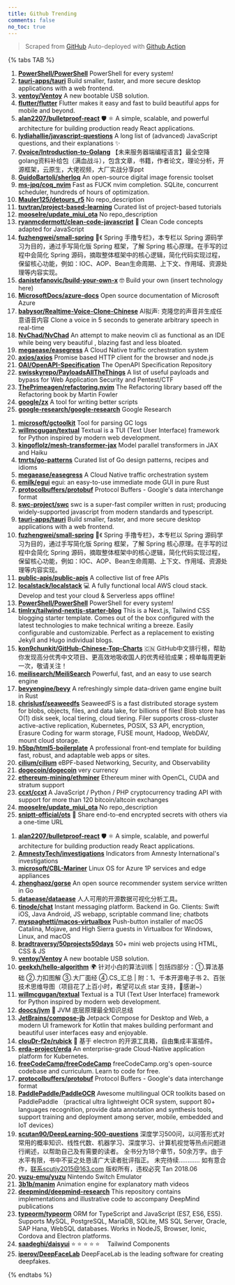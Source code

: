 ```yaml
---
title: Github Trending
comments: false
no_toc: true
---
```


> Scraped from [GitHub](https://github.com/trending)
Auto-deployed with [Github Action](https://docs.github.com/en/actions)

{% tabs TAB %}
<!-- tab Daily -->
1. [**PowerShell/PowerShell**](https://github.com/PowerShell/PowerShell)
PowerShell for every system!
2. [**tauri-apps/tauri**](https://github.com/tauri-apps/tauri)
Build smaller, faster, and more secure desktop applications with a web frontend.
3. [**ventoy/Ventoy**](https://github.com/ventoy/Ventoy)
A new bootable USB solution.
4. [**flutter/flutter**](https://github.com/flutter/flutter)
Flutter makes it easy and fast to build beautiful apps for mobile and beyond.
5. [**alan2207/bulletproof-react**](https://github.com/alan2207/bulletproof-react)
🛡️ ⚛️ A simple, scalable, and powerful architecture for building production ready React applications.
6. [**lydiahallie/javascript-questions**](https://github.com/lydiahallie/javascript-questions)
A long list of (advanced) JavaScript questions, and their explanations ✨
7. [**0voice/Introduction-to-Golang**](https://github.com/0voice/Introduction-to-Golang)
【未来服务器端编程语言】最全空降golang资料补给包（满血战斗），包含文章，书籍，作者论文，理论分析，开源框架，云原生，大佬视频，大厂实战分享ppt
8. [**GuidoBartoli/sherloq**](https://github.com/GuidoBartoli/sherloq)
An open-source digital image forensic toolset
9. [**ms-jpq/coq_nvim**](https://github.com/ms-jpq/coq_nvim)
Fast as FUCK nvim completion. SQLite, concurrent scheduler, hundreds of hours of optimization.
10. [**Mauler125/detours_r5**](https://github.com/Mauler125/detours_r5)
No repo_description
11. [**tuvtran/project-based-learning**](https://github.com/tuvtran/project-based-learning)
Curated list of project-based tutorials
12. [**mooseIre/update_miui_ota**](https://github.com/mooseIre/update_miui_ota)
No repo_description
13. [**ryanmcdermott/clean-code-javascript**](https://github.com/ryanmcdermott/clean-code-javascript)
🛁 Clean Code concepts adapted for JavaScript
14. [**fuzhengwei/small-spring**](https://github.com/fuzhengwei/small-spring)
🌱《 Spring 手撸专栏》，本专栏以 Spring 源码学习为目的，通过手写简化版 Spring 框架，了解 Spring 核心原理。在手写的过程中会简化 Spring 源码，摘取整体框架中的核心逻辑，简化代码实现过程，保留核心功能，例如：IOC、AOP、Bean生命周期、上下文、作用域、资源处理等内容实现。
15. [**danistefanovic/build-your-own-x**](https://github.com/danistefanovic/build-your-own-x)
🤓 Build your own (insert technology here)
16. [**MicrosoftDocs/azure-docs**](https://github.com/MicrosoftDocs/azure-docs)
Open source documentation of Microsoft Azure
17. [**babysor/Realtime-Voice-Clone-Chinese**](https://github.com/babysor/Realtime-Voice-Clone-Chinese)
AI拟声: 克隆您的声音并生成任意语音内容 Clone a voice in 5 seconds to generate arbitrary speech in real-time
18. [**NvChad/NvChad**](https://github.com/NvChad/NvChad)
An attempt to make neovim cli as functional as an IDE while being very beautiful , blazing fast and less bloated.
19. [**megaease/easegress**](https://github.com/megaease/easegress)
A Cloud Native traffic orchestration system
20. [**axios/axios**](https://github.com/axios/axios)
Promise based HTTP client for the browser and node.js
21. [**OAI/OpenAPI-Specification**](https://github.com/OAI/OpenAPI-Specification)
The OpenAPI Specification Repository
22. [**swisskyrepo/PayloadsAllTheThings**](https://github.com/swisskyrepo/PayloadsAllTheThings)
A list of useful payloads and bypass for Web Application Security and Pentest/CTF
23. [**ThePrimeagen/refactoring.nvim**](https://github.com/ThePrimeagen/refactoring.nvim)
The Refactoring library based off the Refactoring book by Martin Fowler
24. [**google/zx**](https://github.com/google/zx)
A tool for writing better scripts
25. [**google-research/google-research**](https://github.com/google-research/google-research)
Google Research
<!-- endtab -->
<!-- tab Weekly -->
1. [**microsoft/gctoolkit**](https://github.com/microsoft/gctoolkit)
Tool for parsing GC logs
2. [**willmcgugan/textual**](https://github.com/willmcgugan/textual)
Textual is a TUI (Text User Interface) framework for Python inspired by modern web development.
3. [**kingoflolz/mesh-transformer-jax**](https://github.com/kingoflolz/mesh-transformer-jax)
Model parallel transformers in JAX and Haiku
4. [**tmrts/go-patterns**](https://github.com/tmrts/go-patterns)
Curated list of Go design patterns, recipes and idioms
5. [**megaease/easegress**](https://github.com/megaease/easegress)
A Cloud Native traffic orchestration system
6. [**emilk/egui**](https://github.com/emilk/egui)
egui: an easy-to-use immediate mode GUI in pure Rust
7. [**protocolbuffers/protobuf**](https://github.com/protocolbuffers/protobuf)
Protocol Buffers - Google's data interchange format
8. [**swc-project/swc**](https://github.com/swc-project/swc)
swc is a super-fast compiler written in rust; producing widely-supported javascript from modern standards and typescript.
9. [**tauri-apps/tauri**](https://github.com/tauri-apps/tauri)
Build smaller, faster, and more secure desktop applications with a web frontend.
10. [**fuzhengwei/small-spring**](https://github.com/fuzhengwei/small-spring)
🌱《 Spring 手撸专栏》，本专栏以 Spring 源码学习为目的，通过手写简化版 Spring 框架，了解 Spring 核心原理。在手写的过程中会简化 Spring 源码，摘取整体框架中的核心逻辑，简化代码实现过程，保留核心功能，例如：IOC、AOP、Bean生命周期、上下文、作用域、资源处理等内容实现。
11. [**public-apis/public-apis**](https://github.com/public-apis/public-apis)
A collective list of free APIs
12. [**localstack/localstack**](https://github.com/localstack/localstack)
💻 A fully functional local AWS cloud stack. Develop and test your cloud & Serverless apps offline!
13. [**PowerShell/PowerShell**](https://github.com/PowerShell/PowerShell)
PowerShell for every system!
14. [**timlrx/tailwind-nextjs-starter-blog**](https://github.com/timlrx/tailwind-nextjs-starter-blog)
This is a Next.js, Tailwind CSS blogging starter template. Comes out of the box configured with the latest technologies to make technical writing a breeze. Easily configurable and customizable. Perfect as a replacement to existing Jekyll and Hugo individual blogs.
15. [**kon9chunkit/GitHub-Chinese-Top-Charts**](https://github.com/kon9chunkit/GitHub-Chinese-Top-Charts)
🇨🇳 GitHub中文排行榜，帮助你发现高分优秀中文项目、更高效地吸收国人的优秀经验成果；榜单每周更新一次，敬请关注！
16. [**meilisearch/MeiliSearch**](https://github.com/meilisearch/MeiliSearch)
Powerful, fast, and an easy to use search engine
17. [**bevyengine/bevy**](https://github.com/bevyengine/bevy)
A refreshingly simple data-driven game engine built in Rust
18. [**chrislusf/seaweedfs**](https://github.com/chrislusf/seaweedfs)
SeaweedFS is a fast distributed storage system for blobs, objects, files, and data lake, for billions of files! Blob store has O(1) disk seek, local tiering, cloud tiering. Filer supports cross-cluster active-active replication, Kubernetes, POSIX, S3 API, encryption, Erasure Coding for warm storage, FUSE mount, Hadoop, WebDAV, mount cloud storage.
19. [**h5bp/html5-boilerplate**](https://github.com/h5bp/html5-boilerplate)
A professional front-end template for building fast, robust, and adaptable web apps or sites.
20. [**cilium/cilium**](https://github.com/cilium/cilium)
eBPF-based Networking, Security, and Observability
21. [**dogecoin/dogecoin**](https://github.com/dogecoin/dogecoin)
very currency
22. [**ethereum-mining/ethminer**](https://github.com/ethereum-mining/ethminer)
Ethereum miner with OpenCL, CUDA and stratum support
23. [**ccxt/ccxt**](https://github.com/ccxt/ccxt)
A JavaScript / Python / PHP cryptocurrency trading API with support for more than 120 bitcoin/altcoin exchanges
24. [**mooseIre/update_miui_ota**](https://github.com/mooseIre/update_miui_ota)
No repo_description
25. [**sniptt-official/ots**](https://github.com/sniptt-official/ots)
🔐 Share end-to-end encrypted secrets with others via a one-time URL
<!-- endtab -->
<!-- tab Monthly -->
1. [**alan2207/bulletproof-react**](https://github.com/alan2207/bulletproof-react)
🛡️ ⚛️ A simple, scalable, and powerful architecture for building production ready React applications.
2. [**AmnestyTech/investigations**](https://github.com/AmnestyTech/investigations)
Indicators from Amnesty International's investigations
3. [**microsoft/CBL-Mariner**](https://github.com/microsoft/CBL-Mariner)
Linux OS for Azure 1P services and edge appliances
4. [**zhenghaoz/gorse**](https://github.com/zhenghaoz/gorse)
An open source recommender system service written in Go
5. [**dataease/dataease**](https://github.com/dataease/dataease)
人人可用的开源数据可视化分析工具。
6. [**tinode/chat**](https://github.com/tinode/chat)
Instant messaging platform. Backend in Go. Clients: Swift iOS, Java Android, JS webapp, scriptable command line; chatbots
7. [**myspaghetti/macos-virtualbox**](https://github.com/myspaghetti/macos-virtualbox)
Push-button installer of macOS Catalina, Mojave, and High Sierra guests in Virtualbox for Windows, Linux, and macOS
8. [**bradtraversy/50projects50days**](https://github.com/bradtraversy/50projects50days)
50+ mini web projects using HTML, CSS & JS
9. [**ventoy/Ventoy**](https://github.com/ventoy/Ventoy)
A new bootable USB solution.
10. [**geekxh/hello-algorithm**](https://github.com/geekxh/hello-algorithm)
🌍 针对小白的算法训练 | 包括四部分：①.算法基础 ②.力扣图解 ③.大厂面经 ④.CS_汇总 | 附：1、千本开源电子书 2、百张技术思维导图（项目花了上百小时，希望可以点 star 支持，🌹感谢~）
11. [**willmcgugan/textual**](https://github.com/willmcgugan/textual)
Textual is a TUI (Text User Interface) framework for Python inspired by modern web development.
12. [**doocs/jvm**](https://github.com/doocs/jvm)
🤗 JVM 底层原理最全知识总结
13. [**JetBrains/compose-jb**](https://github.com/JetBrains/compose-jb)
Jetpack Compose for Desktop and Web, a modern UI framework for Kotlin that makes building performant and beautiful user interfaces easy and enjoyable.
14. [**clouDr-f2e/rubick**](https://github.com/clouDr-f2e/rubick)
🔧 基于 electron 的开源工具箱，自由集成丰富插件。
15. [**erda-project/erda**](https://github.com/erda-project/erda)
An enterprise-grade Cloud-Native application platform for Kubernetes.
16. [**freeCodeCamp/freeCodeCamp**](https://github.com/freeCodeCamp/freeCodeCamp)
freeCodeCamp.org's open-source codebase and curriculum. Learn to code for free.
17. [**protocolbuffers/protobuf**](https://github.com/protocolbuffers/protobuf)
Protocol Buffers - Google's data interchange format
18. [**PaddlePaddle/PaddleOCR**](https://github.com/PaddlePaddle/PaddleOCR)
Awesome multilingual OCR toolkits based on PaddlePaddle （practical ultra lightweight OCR system, support 80+ languages recognition, provide data annotation and synthesis tools, support training and deployment among server, mobile, embedded and IoT devices）
19. [**scutan90/DeepLearning-500-questions**](https://github.com/scutan90/DeepLearning-500-questions)
深度学习500问，以问答形式对常用的概率知识、线性代数、机器学习、深度学习、计算机视觉等热点问题进行阐述，以帮助自己及有需要的读者。 全书分为18个章节，50余万字。由于水平有限，书中不妥之处恳请广大读者批评指正。 未完待续............ 如有意合作，联系scutjy2015@163.com 版权所有，违权必究 Tan 2018.06
20. [**yuzu-emu/yuzu**](https://github.com/yuzu-emu/yuzu)
Nintendo Switch Emulator
21. [**3b1b/manim**](https://github.com/3b1b/manim)
Animation engine for explanatory math videos
22. [**deepmind/deepmind-research**](https://github.com/deepmind/deepmind-research)
This repository contains implementations and illustrative code to accompany DeepMind publications
23. [**typeorm/typeorm**](https://github.com/typeorm/typeorm)
ORM for TypeScript and JavaScript (ES7, ES6, ES5). Supports MySQL, PostgreSQL, MariaDB, SQLite, MS SQL Server, Oracle, SAP Hana, WebSQL databases. Works in NodeJS, Browser, Ionic, Cordova and Electron platforms.
24. [**saadeghi/daisyui**](https://github.com/saadeghi/daisyui)
⭐️ ⭐️ ⭐️ ⭐️ ⭐️  Tailwind Components
25. [**iperov/DeepFaceLab**](https://github.com/iperov/DeepFaceLab)
DeepFaceLab is the leading software for creating deepfakes.
<!-- endtab -->
{% endtabs %}
